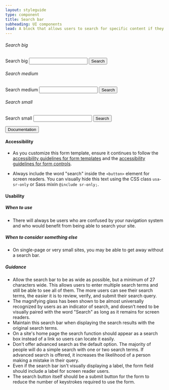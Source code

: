 ```yaml
---
layout: styleguide
type: component
title: Search bar
subheading: UI components
lead: A block that allows users to search for specific content if they know what search terms to use or can’t find desired content in the main navigation
---
```


<div class="preview preview-search-bar">

  <h6>Search big</h6>

  <div class="usa-grid">
    <div class="usa-width-one-half">
      <form class="usa-search usa-search-big">
        <div role="search">
          <label class="usa-sr-only" for="search-field-big">Search big</label>
          <input id="search-field-big" type="search" name="search">
          <button type="submit">
            <span class="usa-search-submit-text">Search</span>
          </button>
        </div>
      </form>
    </div>
  </div>

  <h6>Search medium</h6>

  <div class="usa-grid">
    <div class="usa-width-one-half">
      <form class="usa-search">
        <div role="search">
          <label class="usa-sr-only" for="search-field">Search medium</label>
          <input id="search-field" type="search" name="search">
          <button type="submit">
            <span class="usa-search-submit-text">Search</span>
          </button>
        </div>
      </form>
    </div>
  </div>

  <h6>Search small</h6>

  <div class="usa-grid">
    <div class="usa-width-one-half">
      <form class="usa-search usa-search-small">
        <div role="search">
          <label class="usa-sr-only" for="search-field-small">Search small</label>
          <input id="search-field-small" type="search" name="search">
          <button type="submit">
            <span class="usa-sr-only">Search</span>
          </button>
        </div>
      </form>
    </div>
  </div>
</div>

<div class="usa-accordion-bordered">
  <button class="usa-button-unstyled usa-accordion-button"
      aria-expanded="true" aria-controls="collapsible-0">
    Documentation
  </button>
  <div id="collapsible-0" aria-hidden="false" class="usa-accordion-content">
    <h4 class="usa-heading">Accessibility</h4>
    <ul class="usa-content-list">
      <li>As you customize this form template, ensure it continues to follow the <a href="{{ site.baseurl }}/components/#forms-blocks">accessibility guidelines for form templates</a> and the <a href="{{ site.baseurl }}/elements/#inputs">accessibility guidelines for form controls</a>.</li>
    </ul>
    <ul class="usa-content-list">
      <li>Always include the word "search" inside the <code>&lt;button&gt;</code> element for screen readers. You can visually hide this text using the CSS class <code>usa-sr-only</code> or Sass mixin <code>@include sr-only;</code>.
    </ul>
    <h4 class="usa-heading">Usability</h4>
    <h5>When to use</h5>
    <ul class="usa-content-list">
      <li>There will always be users who are confused by your navigation system and who would benefit from being able to search your site.</li>
    </ul>
    <h5>When to consider something else</h5>
    <ul class="usa-content-list">
      <li>On single-page or very small sites, you may be able to get away without a search bar.</li>
    </ul>
    <h5>Guidance</h5>
    <ul class="usa-content-list">
      <li>Allow the search bar to be as wide as possible, but a minimum of 27 characters wide. This allows users to enter multiple search terms and still be able to see all of them. The more users can see their search terms, the easier it is to review, verify, and submit their search query.</li>
      <li>The magnifying glass has been shown to be almost universally recognized by users as an indicator of search, and doesn’t need to be visually paired with the word "Search" as long as it remains for screen readers.</li>
      <li>Maintain this search bar when displaying the search results with the original search terms.</li>
      <li>On a site's home page the search function should appear as a search box instead of a link so users can locate it easily.</li>
      <li>Don't offer advanced search as the default option. The majority of people will do a simple search with one or two search terms. If advanced search is offered, it increases the likelihood of a person making a mistake in their query.</li>
      <li>Even if the search bar isn't visually displaying a label, the form field should include a label for screen reader users.</li>
      <li>The search button itself should be a submit button for the form to reduce the number of keystrokes required to use the form.</li>
    </ul>
  </div>
</div>
